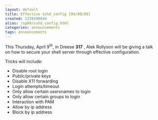 ```yaml
---
layout: default
title: Effective sshd_config [04/09/09]
created: 1239290944
alias: /sp09/sshd_config.html
categories: announcements
tags: announcements
---
```

This Thursday, April 9<sup>th</sup>, in Dreese **317** , Alek Rollyson will be giving a talk on how to secure your shell server through effective configuration.

Tricks will include:
 - Disable root login
 - Public/private keys
 - Disable X11 forwarding
 - Login attempts/timeout
 - Only allow certain usersnames to login
 - Only allow certain groups to login
 - Interaction with PAM
 - Allow by ip address
 - Block by ip address
